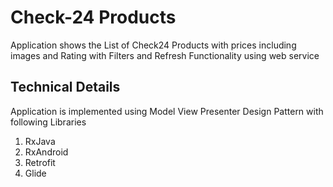 # Check-24 Products
Application shows the List of Check24 Products with prices including images and Rating with Filters and Refresh Functionality using web service

## Technical Details
Application is implemented using Model View Presenter Design Pattern with following Libraries
1. RxJava
2. RxAndroid
3. Retrofit
4. Glide
